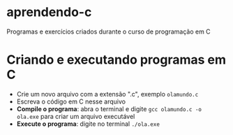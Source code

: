 # aprendendo-c
Programas e exercícios criados durante o curso de programação em C

# Criando e executando programas em C
- Crie um novo arquivo com a extensão ".c", exemplo `olamundo.c`
- Escreva o código em C nesse arquivo
- **Compile o programa**: abra o terminal e digite `gcc olamundo.c -o ola.exe` para criar um arquivo executável
- **Execute o programa**: digite no terminal `./ola.exe` 